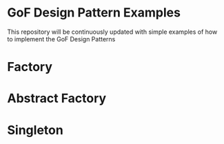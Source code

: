 # GoF Design Pattern Examples

This repository will be continuously updated with simple examples of how to implement the GoF Design Patterns

# Factory
# Abstract Factory

# Singleton
